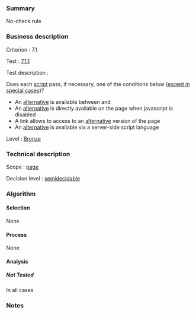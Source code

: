 ### Summary

No-check rule

### Business description

Criterion : 7.1

Test : [7.1.1](http://www.accessiweb.org/index.php/accessiweb-22-english-version.html#test-7-1-1)

Test description :

Does each
[script](http://www.braillenet.org/accessibilite/referentiel-aw21-en/glossaire.php#mScript)
pass, if necessary, one of the conditions below ([except in special
cases](http://www.braillenet.org/accessibilite/referentiel-aw21-en/glossaire.php#cpCrit7-1 "Special cases for criterion 7.1"))?

-   An
    [alternative](http://www.braillenet.org/accessibilite/referentiel-aw21-en/glossaire.php#mAltScript)
    is available between
    and
-   An
    [alternative](http://www.braillenet.org/accessibilite/referentiel-aw21-en/glossaire.php#mAltScript)
    is directly available on the page when javascript is disabled
-   A link allows to access to an
    [alternative](http://www.braillenet.org/accessibilite/referentiel-aw21-en/glossaire.php#mAltScript)
    version of the page
-   An
    [alternative](http://www.braillenet.org/accessibilite/referentiel-aw21-en/glossaire.php#mAltScript)
    is available via a server-side script language

Level : [Bronze](/en/category/rules-design/accessiweb-11/level/bronze)

### Technical description

Scope : [page](/en/category/rules-design/accessiweb-11/scope/page)

Decision level :
[semidecidable](/en/category/rules-design/accessiweb-11/decision-level/semidecidable)

### Algorithm

#### Selection

None

#### Process

None

#### Analysis

##### Not Tested

In all cases

### Notes


